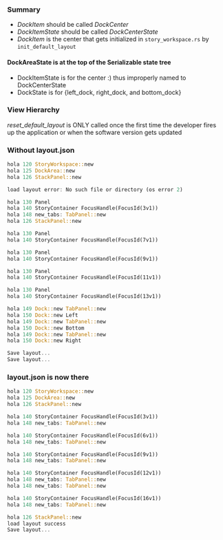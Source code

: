 
### Summary

- *DockItem* should be called *DockCenter*
- *DockItemState* should be called *DockCenterState*
- *DockItem* is the center that gets initialized in `story_workspace.rs` by `init_default_layout`

#### DockAreaState is at the top of the Serializable state tree

- DockItemState is for the center :) thus improperly named to DockCenterState
- DockState is for {left_dock, right_dock, and bottom_dock}

### View Hierarchy

*reset_default_layout* is ONLY called once the first time the developer
fires up the application or when the software version gets updated

### Without layout.json

```rust
hola 120 StoryWorkspace::new
hola 125 DockArea::new
hola 126 StackPanel::new

load layout error: No such file or directory (os error 2)

hola 130 Panel
hola 140 StoryContainer FocusHandle(FocusId(3v1))
hola 148 new_tabs: TabPanel::new
hola 126 StackPanel::new

hola 130 Panel
hola 140 StoryContainer FocusHandle(FocusId(7v1))

hola 130 Panel
hola 140 StoryContainer FocusHandle(FocusId(9v1))

hola 130 Panel
hola 140 StoryContainer FocusHandle(FocusId(11v1))

hola 130 Panel
hola 140 StoryContainer FocusHandle(FocusId(13v1))

hola 149 Dock::new TabPanel::new
hola 150 Dock::new Left
hola 149 Dock::new TabPanel::new
hola 150 Dock::new Bottom
hola 149 Dock::new TabPanel::new
hola 150 Dock::new Right

Save layout...
Save layout...
```

### layout.json is now there

```rust
hola 120 StoryWorkspace::new
hola 125 DockArea::new
hola 126 StackPanel::new

hola 140 StoryContainer FocusHandle(FocusId(3v1))
hola 148 new_tabs: TabPanel::new

hola 140 StoryContainer FocusHandle(FocusId(6v1))
hola 148 new_tabs: TabPanel::new

hola 140 StoryContainer FocusHandle(FocusId(9v1))
hola 148 new_tabs: TabPanel::new

hola 140 StoryContainer FocusHandle(FocusId(12v1))
hola 148 new_tabs: TabPanel::new
hola 148 new_tabs: TabPanel::new

hola 140 StoryContainer FocusHandle(FocusId(16v1))
hola 148 new_tabs: TabPanel::new

hola 126 StackPanel::new
load layout success
Save layout...
```
